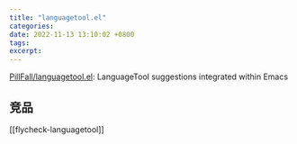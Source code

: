 ```yaml
---
title: "languagetool.el"
categories: 
date: 2022-11-13 13:10:02 +0800
tags: 
excerpt: 
---
```





[PillFall/languagetool.el](https://github.com/PillFall/languagetool.el): LanguageTool suggestions integrated within Emacs



## 竞品

[[flycheck-languagetool]]




